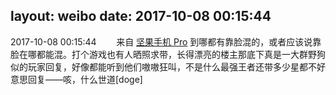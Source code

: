 layout: weibo
date: 2017-10-08 00:15:44
---
<meta name="referrer" content="no-referrer" />

2017-10-08 00:15:44  &nbsp;&nbsp;&nbsp;&nbsp;&nbsp;&nbsp; 来自 <a href="http://app.weibo.com/t/feed/Z4AgP" rel="nofollow">坚果手机 Pro</a>
到哪都有靠脸混的，或者应该说靠脸在哪都能混。打个游戏也有人晒照求带，长得漂亮的楼主那底下真是一大群野狗似的玩家回复，好像都能听到他们嗷嗷狂叫，不是什么最强王者还带多少星都不好意思回复——咳，什么世道[doge] ​​​
